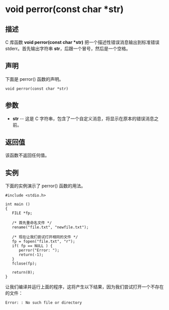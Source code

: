 # void perror(const char *str)

## 描述

C 库函数 **void perror(const char \*str)** 把一个描述性错误消息输出到标准错误 stderr。首先输出字符串 **str**，后跟一个冒号，然后是一个空格。

## 声明

下面是 perror() 函数的声明。

```
void perror(const char *str)
```

## 参数

- **str** -- 这是 C 字符串，包含了一个自定义消息，将显示在原本的错误消息之前。

## 返回值

该函数不返回任何值。

## 实例

下面的实例演示了 perror() 函数的用法。

```
#include <stdio.h>

int main ()
{
   FILE *fp;

   /* 首先重命名文件 */
   rename("file.txt", "newfile.txt");

   /* 现在让我们尝试打开相同的文件 */
   fp = fopen("file.txt", "r");
   if( fp == NULL ) {
      perror("Error: ");
      return(-1);
   }
   fclose(fp);
      
   return(0);
}
```

让我们编译并运行上面的程序，这将产生以下结果，因为我们尝试打开一个不存在的文件：

```
Error: : No such file or directory
```